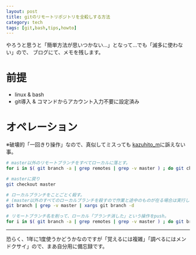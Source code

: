 ```yaml
---
layout: post
title: gitのリモートリポジトリを全殺しする方法
category: tech
tags: [git,bash,tips,howto]
---
```


やろうと思うと「簡単方法が思いつかない…」となって…でも「滅多に使わない」ので、
ブログにて、メモを残します。


# 前提

+ linux & bash
+ git導入 & コマンドからアカウント入力不要に設定済み


# オペレーション

※破壊的「一回きり操作」なので、真似してミスっても [kazuhito_m](https://twitter.com/kazuhito_m)に訴えない事。

```bash
# master以外のリモートブランチをすべてローカルに落とす。
for i in $( git branch -a | grep remotes | grep -v master ) ; do git checkout -b ${i#*origin/} ${i#remotes/} ;done

# masterに戻り
git checkout master

# ローカルブランチをことごとく殺す。
# (master以外のすべてのローカルブランチを殺すので作業と途中のものが在る場合は実行しないorGrepを工夫すること)
git branch | grep -v master | xargs git branch -d

# リモートブランチ名を削って、ローカル「ブランチ消した」という操作をpush。
for i in $( git branch -a | grep remotes | grep -v master ) ; do git branch -d :${i#*origin/} ; done
```
---

恐らく、1年に1度使うかどうかなのですが「覚えるには複雑」「調べるにはメンドクサイ」ので、まあ自分用に備忘録です。
